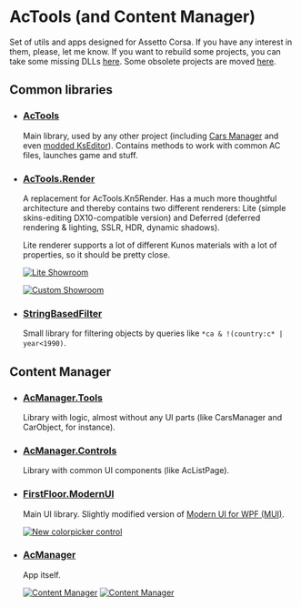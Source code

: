 # AcTools (and Content Manager)

Set of utils and apps designed for Assetto Corsa. If you have any interest in them, please, let me know. If you want to rebuild some projects, you can take some missing DLLs [here](https://trello.com/c/JoXMYzwx/47-about-avs). Some obsolete projects are moved [here](https://github.com/gro-ove/actools-utils).

## Common libraries

- ### [AcTools](https://github.com/gro-ove/actools/tree/master/AcTools)
    Main library, used by any other project (including [Cars Manager](https://ascobash.wordpress.com/2015/06/14/actools-uijson/) and even [modded KsEditor](https://ascobash.wordpress.com/2015/07/22/kseditor/)). Contains methods to work with common AC files, launches game and stuff.
    
- ### [AcTools.Render](https://github.com/gro-ove/actools/tree/master/AcTools.Render)
    A replacement for AcTools.Kn5Render. Has a much more thoughtful architecture and thereby contains two different renderers: Lite (simple skins-editing DX10-compatible version) and Deferred (deferred rendering & lighting, SSLR, HDR, dynamic shadows).

    Lite renderer supports a lot of different Kunos materials with a lot of properties, so it should be pretty close.
    
    [![Lite Showroom](http://i.imgur.com/neffgq2.png)](http://i.imgur.com/neffgq2.png)

    [![Custom Showroom](https://trello-attachments.s3.amazonaws.com/5717c5d2feb66091a673f1e8/1920x1080/237d1513a35509f5c48d969bdf4abd02/__custom_showroom_1461797524.jpg)](https://trello-attachments.s3.amazonaws.com/5717c5d2feb66091a673f1e8/1920x1080/237d1513a35509f5c48d969bdf4abd02/__custom_showroom_1461797524.jpg)

- ### [StringBasedFilter](https://github.com/gro-ove/actools/tree/master/StringBasedFilter)
    Small library for filtering objects by queries like `*ca & !(country:c* | year<1990)`.

## Content Manager

- ### [AcManager.Tools](https://github.com/gro-ove/actools/tree/master/AcManager.Tools)
    Library with logic, almost without any UI parts (like CarsManager and CarObject, for instance).

- ### [AcManager.Controls](https://github.com/gro-ove/actools/tree/master/AcManager.Controls)
    Library with common UI components (like AcListPage).

- ### [FirstFloor.ModernUI](https://github.com/gro-ove/actools/tree/master/FirstFloor.ModernUI)
    Main UI library. Slightly modified version of [Modern UI for WPF (MUI)](https://github.com/firstfloorsoftware/mui).

    [![New colorpicker control](http://i.imgur.com/5ZJnszR.png)](http://i.imgur.com/5ZJnszR.png)

- ### [AcManager](https://github.com/gro-ove/actools/tree/master/AcManager)
    App itself.

    [![Content Manager](http://i.imgur.com/WsovqYV.png)](http://i.imgur.com/WsovqYV.png)
    [![Content Manager](http://i.imgur.com/wvM1SMY.png)](http://i.imgur.com/wvM1SMY.png)
